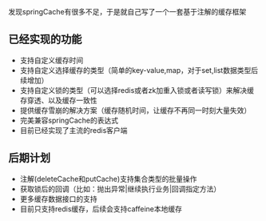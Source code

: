 发现springCache有很多不足，于是就自己写了一个一套基于注解的缓存框架

## 已经实现的功能

- 支持自定义缓存时间
- 支持自定义选择缓存的类型（简单的key-value,map，对于set,list数据类型后续增加）
- 支持自定义锁的类型（可以选择redis或者zk加重入锁或者读写锁）来解决缓存穿透、以及缓存一致性
- 提供缓存雪崩的解决方案（缓存随机时间，让缓存不再同一时刻大量失效）
- 完美兼容springCache的表达式
- 目前已经实现了主流的redis客户端

## 后期计划

- 注解(deleteCache和putCache)支持集合类型的批量操作
- 获取锁后的回调（比如：抛出异常|继续执行业务|回调指定方法）
- 更多缓存数据接口的支持
- 目前只支持redis缓存，后续会支持caffeine本地缓存